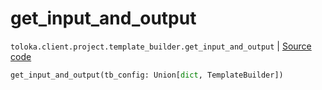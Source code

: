 # get_input_and_output
`toloka.client.project.template_builder.get_input_and_output` | [Source code](https://github.com/Toloka/toloka-kit/blob/v1.1.2/src/client/project/template_builder/__init__.py#L229)

```python
get_input_and_output(tb_config: Union[dict, TemplateBuilder])
```

